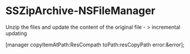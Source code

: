 # SSZipArchive-NSFileManager
Unzip the files and update the content of the original file - > incremental updating


[manager copyItemAtPath:ResCompath toPath:resCopyPath error:&error];
